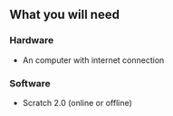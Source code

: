 ## What you will need

### Hardware

+ An computer with internet connection

### Software

+ Scratch 2.0 (online or offline)



